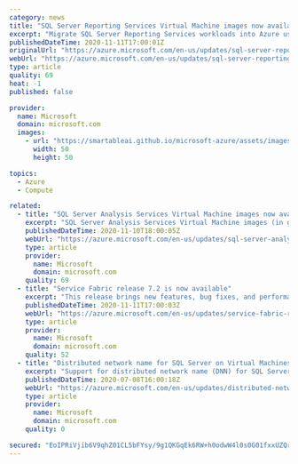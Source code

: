 ```yaml
---
category: news
title: "SQL Server Reporting Services Virtual Machine images now available"
excerpt: "Migrate SQL Server Reporting Services workloads into Azure using pre-configured VM images to enable easier workload management, more efficient onboarding to the cloud, and leverage benefits by selecting preconfigured images."
publishedDateTime: 2020-11-11T17:00:01Z
originalUrl: "https://azure.microsoft.com/en-us/updates/sql-server-reporting-services-virtual-machine-images-now-available/"
webUrl: "https://azure.microsoft.com/en-us/updates/sql-server-reporting-services-virtual-machine-images-now-available/"
type: article
quality: 69
heat: -1
published: false

provider:
  name: Microsoft
  domain: microsoft.com
  images:
    - url: "https://smartableai.github.io/microsoft-azure/assets/images/organizations/microsoft.com-50x50.jpg"
      width: 50
      height: 50

topics:
  - Azure
  - Compute

related:
  - title: "SQL Server Analysis Services Virtual Machine images now available"
    excerpt: "SQL Server Analysis Services Virtual Machine images (in general availability) can help make your workloads more efficient, enable an easier onboarding experience, and helps viewing your different virtual machine workloads and managing them."
    publishedDateTime: 2020-11-10T18:00:05Z
    webUrl: "https://azure.microsoft.com/en-us/updates/sql-server-analysis-services-virtual-machine-images-now-available/"
    type: article
    provider:
      name: Microsoft
      domain: microsoft.com
    quality: 69
  - title: "Service Fabric release 7.2 is now available"
    excerpt: "This release brings new features, bug fixes, and performance enhancements."
    publishedDateTime: 2020-11-11T17:00:03Z
    webUrl: "https://azure.microsoft.com/en-us/updates/service-fabric-release-72-is-now-available/"
    type: article
    provider:
      name: Microsoft
      domain: microsoft.com
    quality: 52
  - title: "Distributed network name for SQL Server on Virtual Machines is now available"
    excerpt: "Support for distributed network name (DNN) for SQL Server failover cluster instance (SQL FCI) on Azure IaaS with SQL Server 2019 CU2 and higher is now available. "
    publishedDateTime: 2020-07-08T16:00:18Z
    webUrl: "https://azure.microsoft.com/en-us/updates/distributed-network-name-for-sql-server-on-virtual-machines-is-now-available/"
    type: article
    provider:
      name: Microsoft
      domain: microsoft.com
    quality: 0

secured: "EoIPRiVjib6V9qhZ01CL5bFYsy/9g1QKGqEk6RW+h0odwW4l0s0G01fxxUZQrcLFSIcALUUKnnZWUVwA0AqcGrd0hTqrZNxgURoxBBwl6jd2yKOKFZUKYGFzLrI7owU070PR3ETJZxAq80VlXQwWO/iHJVx74/loFHKePwRICKIO2AyGA4C11tKDUQXEKQNFOV8Ovxk8vo9RkavK0GQFKC9RZPnBpvPa3j6tFNEL2DZZlzlx2tl2vSzracIl6XUjFXxJmK1ftAKWFlcuMYXjdGerhfq3czeA50RtyhEyg4iG7L/CGAgFPYd3KhYmS+6b51z/ycMr3TJHtZYJ4fzYgkUodhWP/EA8BOtPq0gDbhw=;VAWsOf4ail6ETsWiUcaD1w=="
---
```


